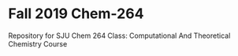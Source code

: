 # Fall 2019 Chem-264
Repository for SJU Chem 264 Class: Computational And Theoretical Chemistry Course
